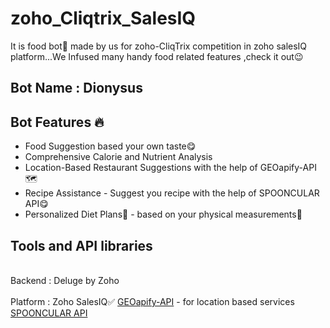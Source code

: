 # zoho_Cliqtrix_SalesIQ
It is food bot🤤 made by us for zoho-CliqTrix competition in zoho salesIQ platform...We Infused many handy food related features ,check it out😉 
## Bot Name  : Dionysus
## Bot Features 🔥

- Food Suggestion based your own taste😋
- Comprehensive Calorie and Nutrient Analysis
- Location-Based Restaurant Suggestions with the help of GEOapify-API 🗺️
- Recipe Assistance - Suggest you recipe with the help of SPOONCULAR API😋
- Personalized Diet Plans🥕 - based on your physical measurements📏

## Tools and API libraries
<br>Backend  : Deluge by Zoho<br>
<br>Platform : Zoho SalesIQ✅
<a href ="https://www.geoapify.com/">GEOapify-API</a> - for location based services<br>
<a href= "https://spoonacular.com/food-api">SPOONCULAR API</a><br>
